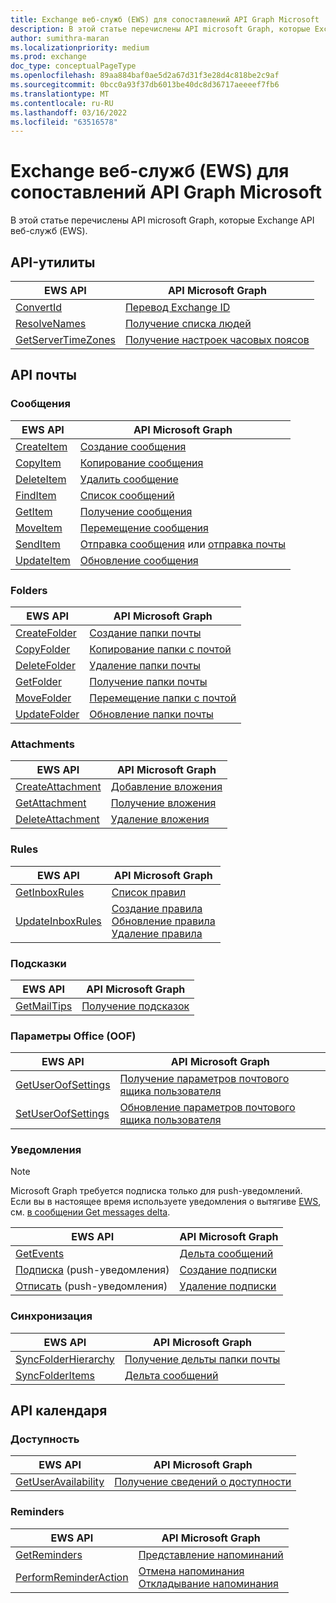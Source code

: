 ```yaml
---
title: Exchange веб-служб (EWS) для сопоставлений API Graph Microsoft
description: В этой статье перечислены API microsoft Graph, которые Exchange API веб-служб (EWS).
author: sumithra-maran
ms.localizationpriority: medium
ms.prod: exchange
doc_type: conceptualPageType
ms.openlocfilehash: 89aa884baf0ae5d2a67d31f3e28d4c818be2c9af
ms.sourcegitcommit: 0bcc0a93f37db6013be40dc8d36717aeeeef7fb6
ms.translationtype: MT
ms.contentlocale: ru-RU
ms.lasthandoff: 03/16/2022
ms.locfileid: "63516578"
---
```

# <a name="exchange-web-services-ews-to-microsoft-graph-api-mappings"></a>Exchange веб-служб (EWS) для сопоставлений API Graph Microsoft

В этой статье перечислены API microsoft Graph, которые Exchange API веб-служб (EWS).

## <a name="utility-apis"></a>API-утилиты

| EWS API                                                                                             | API Microsoft Graph |
|-----------------------------------------------------------------------------------------------------|-----|
| [ConvertId](/exchange/client-developer/web-service-reference/convertid-operation)                   | [Перевод Exchange ID](/graph/api/user-translateexchangeids) |
| [ResolveNames](/exchange/client-developer/web-service-reference/resolvenames-operation)             | [Получение списка людей](/graph/api/user-list-people) |
| [GetServerTimeZones](/exchange/client-developer/web-service-reference/getservertimezones-operation) | [Получение настроек часовых поясов](/graph/api/outlookuser-supportedtimezones) |

## <a name="mail-apis"></a>API почты

### <a name="messages"></a>Сообщения

| EWS API                                                                             | API Microsoft Graph |
|-------------------------------------------------------------------------------------|-----|
| [CreateItem](/exchange/client-developer/web-service-reference/createitem-operation) | [Создание сообщения](/graph/api/user-post-messages) |
| [CopyItem](/exchange/client-developer/web-service-reference/copyitem-operation)     | [Копирование сообщения](/graph/api/message-copy) |
| [DeleteItem](/exchange/client-developer/web-service-reference/deleteitem-operation) | [Удалить сообщение](/graph/api/message-delete) |
| [FindItem](/exchange/client-developer/web-service-reference/finditem-operation)     | [Список сообщений](/graph/api/user-list-messages) |
| [GetItem](/exchange/client-developer/web-service-reference/getitem-operation)       | [Получение сообщения](/graph/api/message-get) |
| [MoveItem](/exchange/client-developer/web-service-reference/moveitem-operation)     | [Перемещение сообщения](/graph/api/message-move) |
| [SendItem](/exchange/client-developer/web-service-reference/senditem-operation)     | [Отправка сообщения](/graph/api/message-send) или [отправка почты](/graph/api/user-sendmail) |
| [UpdateItem](/exchange/client-developer/web-service-reference/updateitem-operation) | [Обновление сообщения](/graph/api/message-update) |

### <a name="folders"></a>Folders

| EWS API                                                                                 | API Microsoft Graph |
|-----------------------------------------------------------------------------------------|-----|
| [CreateFolder](/exchange/client-developer/web-service-reference/createfolder-operation) | [Создание папки почты](/graph/api/user-post-mailfolders) |
| [CopyFolder](/exchange/client-developer/web-service-reference/copyfolder-operation)     | [Копирование папки с почтой](/graph/api/mailfolder-copy) |
| [DeleteFolder](/exchange/client-developer/web-service-reference/deletefolder-operation) | [Удаление папки почты](/graph/api/mailfolder-delete) |
| [GetFolder](/exchange/client-developer/web-service-reference/getfolder-operation)       | [Получение папки почты](/graph/api/mailfolder-get) |
| [MoveFolder](/exchange/client-developer/web-service-reference/movefolder-operation)     | [Перемещение папки с почтой](/graph/api/mailfolder-move) |
| [UpdateFolder](/exchange/client-developer/web-service-reference/updatefolder-operation) | [Обновление папки почты](/graph/api/mailfolder-update) |

### <a name="attachments"></a>Attachments

| EWS API                                                                                         | API Microsoft Graph |
|-------------------------------------------------------------------------------------------------|-----|
| [CreateAttachment](/exchange/client-developer/web-service-reference/createattachment-operation) | [Добавление вложения](/graph/api/message-post-attachments) |
| [GetAttachment](/exchange/client-developer/web-service-reference/getattachment-operation)       | [Получение вложения](/graph/api/attachment-get) |
| [DeleteAttachment](/exchange/client-developer/web-service-reference/deleteattachment-operation) | [Удаление вложения](/graph/api/attachment-delete) |

### <a name="rules"></a>Rules

<!-- markdownlint-disable MD033 -->
| EWS API                                                                                         | API Microsoft Graph |
|-------------------------------------------------------------------------------------------------|-----|
| [GetInboxRules](/exchange/client-developer/web-service-reference/getinboxrules-operation)       | [Список правил](/graph/api/mailfolder-list-messagerules) |
| [UpdateInboxRules](/exchange/client-developer/web-service-reference/updateinboxrules-operation) | [Создание правила](/graph/api/mailfolder-post-messagerules)<br/>[Обновление правила](/graph/api/messagerule-update)<br/>[Удаление правила](/graph/api/messagerule-delete) |
<!-- markdownlint-enable MD033 -->

### <a name="mailtips"></a>Подсказки

| EWS API                                                                               | API Microsoft Graph |
|---------------------------------------------------------------------------------------|-----|
| [GetMailTips](/exchange/client-developer/web-service-reference/getmailtips-operation) | [Получение подсказок](/graph/api/user-getmailtips) |

### <a name="out-of-office-oof-settings"></a>Параметры Office (OOF)

| EWS API                                                                                             | API Microsoft Graph |
|-----------------------------------------------------------------------------------------------------|-----|
| [GetUserOofSettings](/exchange/client-developer/web-service-reference/getuseroofsettings-operation) | [Получение параметров почтового ящика пользователя](/graph/api/user-get-mailboxsettings) |
| [SetUserOofSettings](/exchange/client-developer/web-service-reference/setuseroofsettings-operation) | [Обновление параметров почтового ящика пользователя](/graph/api/user-update-mailboxsettings) |

### <a name="notifications"></a>Уведомления

> [!NOTE]
> Microsoft Graph требуется подписка только для push-уведомлений. Если вы в настоящее время используете уведомления о вытягиве [EWS](/exchange/client-developer/exchange-web-services/how-to-pull-notifications-about-mailbox-events-by-using-ews-in-exchange), см. [в сообщении Get messages delta](/graph/api/message-delta).

| EWS API                                                                                                    | API Microsoft Graph |
|------------------------------------------------------------------------------------------------------------|-----|
| [GetEvents](/exchange/client-developer/web-service-reference/getevents-operation)                          | [Дельта сообщений](/graph/api/message-delta) |
| [Подписка](/exchange/client-developer/web-service-reference/subscribe-operation) (push-уведомления)     | [Создание подписки](/graph/api/subscription-post-subscriptions) |
| [Отписать](/exchange/client-developer/web-service-reference/unsubscribe-operation) (push-уведомления) | [Удаление подписки](/graph/api/subscription-delete) |

### <a name="synchronization"></a>Синхронизация

| EWS API                                                                                               | API Microsoft Graph |
|-------------------------------------------------------------------------------------------------------|-----|
| [SyncFolderHierarchy](/exchange/client-developer/web-service-reference/syncfolderhierarchy-operation) | [Получение дельты папки почты](/graph/api/mailfolder-delta) |
| [SyncFolderItems](/exchange/client-developer/web-service-reference/syncfolderitems-operation)         | [Дельта сообщений](/graph/api/message-delta) |

## <a name="calendar-apis"></a>API календаря

### <a name="availability"></a>Доступность

| EWS API                                                                                               | API Microsoft Graph |
|-------------------------------------------------------------------------------------------------------|-----|
| [GetUserAvailability](/exchange/client-developer/web-service-reference/getuseravailability-operation) | [Получение сведений о доступности](/graph/api/calendar-getschedule) |

### <a name="reminders"></a>Reminders

<!-- markdownlint-disable MD033 -->
| EWS API                                                                                                   | API Microsoft Graph |
|-----------------------------------------------------------------------------------------------------------|-----|
| [GetReminders](/exchange/client-developer/web-service-reference/getreminders-operation)                   | [Представление напоминаний](/graph/api/user-reminderview) |
| [PerformReminderAction](/exchange/client-developer/web-service-reference/performreminderaction-operation) | [Отмена напоминания](/graph/api/event-dismissreminder)<br/>[Откладывание напоминания](/graph/api/event-snoozereminder) |
<!-- markdownlint-enable MD033 -->
